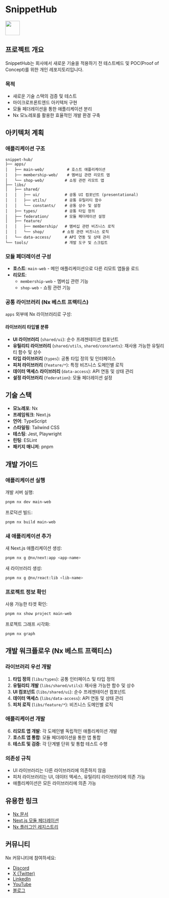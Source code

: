 # SnippetHub

<a alt="Nx logo" href="https://nx.dev" target="_blank" rel="noreferrer"><img src="https://raw.githubusercontent.com/nrwl/nx/master/images/nx-logo.png" width="45"></a>

## 프로젝트 개요

SnippetHub는 회사에서 새로운 기술을 적용하기 전 테스트베드 및 POC(Proof of Concept)를 위한 개인 레포지토리입니다.

### 목적

- 새로운 기술 스택의 검증 및 테스트
- 마이크로프론트엔드 아키텍처 구현
- 모듈 페더레이션을 통한 애플리케이션 분리
- Nx 모노레포를 활용한 효율적인 개발 환경 구축

## 아키텍처 계획

### 애플리케이션 구조

```
snippet-hub/
├── apps/
│   ├── main-web/          # 호스트 애플리케이션
│   ├── membership-web/    # 멤버십 관련 리모트 앱
│   └── shop-web/         # 쇼핑 관련 리모트 앱
├── libs/
│   ├── shared/
│   │   ├── ui/           # 공통 UI 컴포넌트 (presentational)
│   │   ├── utils/        # 공통 유틸리티 함수
│   │   └── constants/    # 공통 상수 및 설정
│   ├── types/            # 공통 타입 정의
│   ├── federation/       # 모듈 페더레이션 설정
│   ├── feature/
│   │   ├── membership/   # 멤버십 관련 비즈니스 로직
│   │   └── shop/        # 쇼핑 관련 비즈니스 로직
│   └── data-access/      # API 연동 및 상태 관리
└── tools/                # 개발 도구 및 스크립트
```

### 모듈 페더레이션 구성

- **호스트**: `main-web` - 메인 애플리케이션으로 다른 리모트 앱들을 로드
- **리모트**:
  - `membership-web` - 멤버십 관련 기능
  - `shop-web` - 쇼핑 관련 기능

### 공통 라이브러리 (Nx 베스트 프랙티스)

`apps` 외부에 Nx 라이브러리로 구성:

#### 라이브러리 타입별 분류

- **UI 라이브러리** (`shared/ui`): 순수 프레젠테이션 컴포넌트
- **유틸리티 라이브러리** (`shared/utils`, `shared/constants`): 재사용 가능한 유틸리티 함수 및 상수
- **타입 라이브러리** (`types`): 공통 타입 정의 및 인터페이스
- **피처 라이브러리** (`feature/*`): 특정 비즈니스 도메인별 로직
- **데이터 액세스 라이브러리** (`data-access`): API 연동 및 상태 관리
- **설정 라이브러리** (`federation`): 모듈 페더레이션 설정

## 기술 스택

- **모노레포**: Nx
- **프레임워크**: Next.js
- **언어**: TypeScript
- **스타일링**: Tailwind CSS
- **테스팅**: Jest, Playwright
- **린팅**: ESLint
- **패키지 매니저**: pnpm

## 개발 가이드

### 애플리케이션 실행

개발 서버 실행:

```sh
pnpm nx dev main-web
```

프로덕션 빌드:

```sh
pnpm nx build main-web
```

### 새 애플리케이션 추가

새 Next.js 애플리케이션 생성:

```sh
pnpm nx g @nx/next:app <app-name>
```

새 라이브러리 생성:

```sh
pnpm nx g @nx/react:lib <lib-name>
```

### 프로젝트 정보 확인

사용 가능한 타겟 확인:

```sh
pnpm nx show project main-web
```

프로젝트 그래프 시각화:

```sh
pnpm nx graph
```

## 개발 워크플로우 (Nx 베스트 프랙티스)

### 라이브러리 우선 개발

1. **타입 정의** (`libs/types`): 공통 인터페이스 및 타입 정의
2. **유틸리티 개발** (`libs/shared/utils`): 재사용 가능한 함수 및 상수
3. **UI 컴포넌트** (`libs/shared/ui`): 순수 프레젠테이션 컴포넌트
4. **데이터 액세스** (`libs/data-access`): API 연동 및 상태 관리
5. **피처 로직** (`libs/feature/*`): 비즈니스 도메인별 로직

### 애플리케이션 개발

6. **리모트 앱 개발**: 각 도메인별 독립적인 애플리케이션 개발
7. **호스트 앱 통합**: 모듈 페더레이션을 통한 앱 통합
8. **테스트 및 검증**: 각 단계별 단위 및 통합 테스트 수행

### 의존성 규칙

- UI 라이브러리는 다른 라이브러리에 의존하지 않음
- 피처 라이브러리는 UI, 데이터 액세스, 유틸리티 라이브러리에 의존 가능
- 애플리케이션은 모든 라이브러리에 의존 가능

## 유용한 링크

- [Nx 문서](https://nx.dev)
- [Next.js 모듈 페더레이션](https://nextjs.org/docs/advanced-features/compiler#module-federation)
- [Nx 플러그인 레지스트리](https://nx.dev/plugin-registry)

## 커뮤니티

Nx 커뮤니티에 참여하세요:

- [Discord](https://go.nx.dev/community)
- [X (Twitter)](https://twitter.com/nxdevtools)
- [LinkedIn](https://www.linkedin.com/company/nrwl)
- [YouTube](https://www.youtube.com/@nxdevtools)
- [블로그](https://nx.dev/blog)
